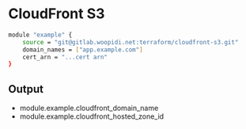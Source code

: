 # CloudFront S3

```sh
module "example" {
    source = "git@gitlab.woopidi.net:terraform/cloudfront-s3.git"
    domain_names = ["app.example.com"]
    cert_arn = "...cert arn"
}

```

## Output

* module.example.cloudfront_domain_name
* module.example.cloudfront_hosted_zone_id
